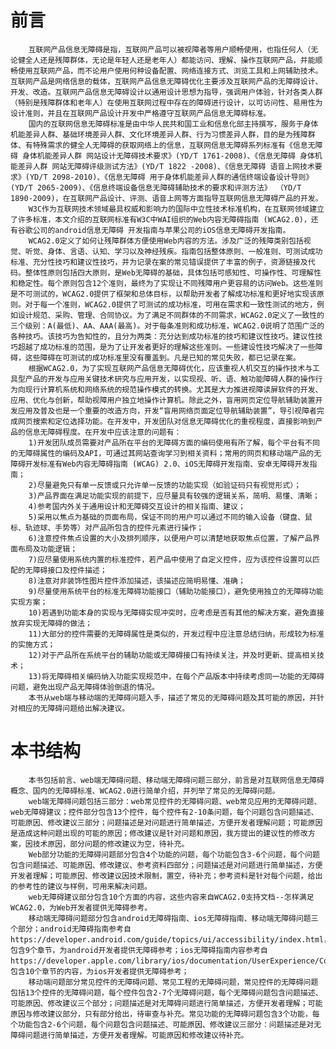
# 前言

        互联网产品信息无障碍是指，互联网产品可以被视障者等用户顺畅使用，也指任何人（无论健全人还是残障群体，无论是年轻人还是老年人）都能访问、理解、操作互联网产品，并能顺畅使用互联网产品，而不论用户使用何种设备配置、网络连接方式、浏览工具和上网辅助技术。互联网产品是网络信息的载体，互联网产品信息无障碍优化主要涉及互联网产品的无障碍设计、开发、改造。互联网产品信息无障碍设计以通用设计思想为指导，强调用户体验，针对各类人群（特别是残障群体和老年人）在使用互联网过程中存在的障碍进行设计，以可访问性、易用性为设计准则，并且在互联网产品设计开发中严格遵守互联网产品信息无障碍标准。
        国内的互联网信息无障碍标准是由中华人民共和国工业和信息化部主持撰写，服务于身体机能差异人群、基础环境差异人群、文化环境差异人群、行为习惯差异人群，目的是为残障群体、有特殊需求的健全人无障碍的获取网络上的信息，互联网信息无障碍系列标准有《信息无障碍 身体机能差异人群 网站设计无障碍技术要求》(YD/T 1761-2008)、《信息无障碍 身体机能差异人群 网站无障碍评级测试方法》(YD/T 1822 -2008)、《信息无障碍 语音上网技术要求》(YD/T 2098-2010)、《信息无障碍 用于身体机能差异人群的通信终端设备设计导则》(YD/T 2065-2009)、《信息终端设备信息无障碍辅助技术的要求和评测方法》 （YD/T 1890-2009)，在互联网产品设计、评测、语音上网等方面指导互联网信息无障碍产品的开发。
        W3C作为互联网技术领域最具权威和影响力的国际中立性技术标准机构，在互联网领域建立了许多标准，本文介绍的互联网标准有W3C中WAI组织的Web内容无障碍指南 (WCAG2.0)，还有谷歌公司的android信息无障碍 开发指南与苹果公司的iOS信息无障碍开发指南。
        WCAG2.0定义了如何让残障群体方便使用Web内容的方法。涉及广泛的残障类别包括视觉、听觉、身体、言语、认知、学习以及神经残疾。指南包括整体原则、一般准则、可测试成功标准、充分性技巧和建议性技巧，并为记录在案的常见错误提供了丰富的例子，资源链接及代码。整体性原则包括四大原则，是Web无障碍的基础，具体包括可感知性、可操作性、可理解性和稳定性。每个原则包含12个准则，最终为了实现让不同残障用户更容易的访问Web。这些准则是不可测试的，WCAG2.0提供了框架和总体目标，以帮助开发者了解成功标准和更好地实现该原则。对于每一个准则，WCAG2.0提供了可测试的成功标准，可用在需求和一致性测试的地方，例如设计规范、采购、管理、合同协议。为了满足不同群体的不同需求，WCAG2.0定义了一致性的三个级别：A(最低)、AA、AAA(最高)。对于每条准则和成功标准，WCAG2.0说明了范围广泛的各种技巧。该技巧为告知性的，且分为两类：充分达到成功标准的技巧和建议性技巧。建议性技巧超越了成功标准的范围，是为了让开发者更好的理解这些准则。一些建设性技巧解决了一些障碍，这些障碍在可测试的成功标准里没有覆盖到。凡是已知的常见失败，都已记录在案。
        根据WCAG2.0，为了实现互联网产品信息无障碍优化，应该重视人机交互的操作技术与工具型产品的开发与应用关键技术研究与应用开发，以实现视、听、语、触功能障碍人群的操作行为向现行计算机系统和网络系统的规范操作模式的转换。尤其是大力推进视障读屏软件的开发、应用、优化与创新，帮助视障用户独立地操作计算机。除此之外，盲用网页定位导航辅助装置开发应用及普及也是一个重要的改造方向，开发“盲用网络页面定位导航辅助装置”，导引视障者完成网页搜索和定位选择功能。在开发中，开发团队对信息无障碍优化的重视程度，直接影响到产品的信息无障碍程度。在开发中应该注意的问题有：
        1)开发团队成员需要对产品所在平台的无障碍方面的编码使用有所了解，每个平台有不同的无障碍属性的编码及API，可通过其网站查询学习到相关资料；常用的网页和移动端产品的无障碍开发标准有Web内容无障碍指南 (WCAG) 2.0、iOS无障碍开发指南、安卓无障碍开发指南；
        2)尽量避免只有单一反馈或只允许单一反馈的功能实现（如验证码只有视觉形式）；
        3)产品界面在满足功能实现的前提下，应尽量具有较强的逻辑关系，简明、易懂、清晰；
        4)参考国内外关于通用设计和无障碍交互设计的相关指南、建议；
        5)采用以焦点为基础的页面布局，保证不同的用户可以通过不同的输入设备（键盘、鼠标、轨迹球、手势等）对产品所包含的控件元素进行操作；
        6)注意控件焦点设置的大小及排列顺序，以便用户可以清楚地获取焦点位置，了解产品界面布局及功能逻辑；
        7)应尽量使用系统内置的标准控件，若产品中使用了自定义控件，应为该控件设置可以匹配的无障碍接口及控件描述；
        8)注意对非装饰性图片控件添加描述，该描述应简明易懂、准确；
        9)尽量使用系统平台的标准无障碍功能接口（辅助功能接口），避免使用独立的无障碍功能实现方案；
        10)若遇到功能本身的实现与无障碍实现冲突时，应考虑是否有其他的解决方案，避免直接放弃实现无障碍的做法；
        11)大部分的控件需要的无障碍属性是类似的，开发过程中应注意总结归纳，形成较为标准的实施方式；
        12)对于产品所在系统平台的辅助功能或无障碍接口有持续关注，并及时更新、提高相关技术；
        13)将无障碍相关编码纳入功能实现规范中，在每个产品版本中持续考虑同一功能的无障碍问题，避免出现产品无障碍体验倒退的情况。
        本书从web端与移动端的无障碍问题入手，描述了常见的无障碍问题及其可能的原因，并针对相应的无障碍问题给出解决建议。

# 本书结构

        本书包括前言、web端无障碍问题、移动端无障碍问题三部分，前言是对互联网信息无障碍概念、国内的无障碍标准、WCAG2.0进行简单介绍，并列举了常见的无障碍问题。
        web端无障碍问题包括三部分：web常见控件的无障碍问题、web常见应用的无障碍问题、web无障碍建议；控件部分包含13个控件，每个控件有2-10条问题，每个问题包含问题描述、可能原因、修改建议三部分；问题描述是对问题进行简单描述，方便开发者理解问题；可能原因是造成这种问题出现的可能的原因；修改建议是针对问题和原因，我方提出的建议性的修改方案，因技术原因，部分问题的修改建议为空，待补充。
        Web部分功能的无障碍问题部分包含4个功能的问题，每个功能包含3-6个问题，每个问题包含问题描述、可能原因、修改建议、参考资料四部分；问题描述是对问题进行简单描述，方便开发者理解；可能原因、修改建议因技术限制，置空，待补充；参考资料是针对每个问题，给出的参考性的建议与样例，可用来解决问题。
        web无障碍建议部分包含10个方面的内容，这些内容来自WCAG2.0支持文档--怎样满足WCAG2.0，为Web开发者提供无障碍参考。
        移动端无障碍问题部分包含android无障碍指南、ios无障碍指南、移动端无障碍问题三个部分；android无障碍指南参考自https://developer.android.com/guide/topics/ui/accessibility/index.html，包含9个章节，为android开发者提供无障碍参考；ios无障碍指南内容参考自https://developer.apple.com/library/ios/documentation/UserExperience/Conceptual/iPhoneAccessibility/Introduction/Introduction.html），包含10个章节的内容，为ios开发者提供无障碍参考；
        移动端问题部分常见控件的无障碍问题、常见工程的无障碍问题，常见控件的无障碍问题包括13个控件的无障碍问题，每个控件包含2-7个无障碍问题，每个无障碍问题包含问题描述、可能原因、修改建议三个部分；问题描述是对无障碍问题进行简单描述，方便开发者理解；可能原因与修改建议部分，只有部分给出，待审查与补充。常见功能的无障碍问题包含3个功能，每个功能包含2-6个问题，每个问题包含问题描述、可能原因、修改建议三部分：问题描述是对无障碍问题进行简单描述，方便开发者理解。可能原因和修改建议待补充。